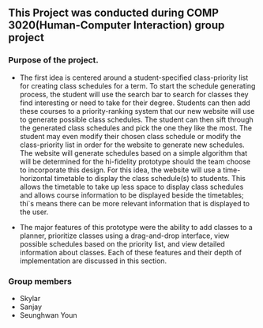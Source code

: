 ## This Project was conducted during COMP 3020(Human-Computer Interaction) group project

### Purpose of the project.

- The first idea is centered around a student-specified class-priority list for creating class schedules for a term. To start the schedule generating process, the student will use the search bar to search for classes they find interesting or need to take for their degree. Students can then add these courses to a priority-ranking system that our new website will use to generate possible class schedules. The student can then sift through the generated class schedules and pick the one they like the most. The student may even modify their chosen class schedule or modify the class-priority list in order for the website to generate new schedules. The website will generate schedules based on a simple algorithm that will be determined for the hi-fidelity prototype should the team choose to incorporate this design. For this idea, the website will use a time-horizontal timetable to display the class schedule(s) to students. This allows the timetable to take up less space to display class schedules and allows course information to be displayed beside the timetables; thi`s means there can be more relevant information that is displayed to the user.

- The major features of this prototype were the ability to add classes to a planner, prioritize classes using a drag-and-drop interface, view possible schedules based on the priority list, and view detailed information about classes. Each of these features and their depth of implementation are discussed in this section.

### Group members

- Skylar
- Sanjay
- Seunghwan Youn
